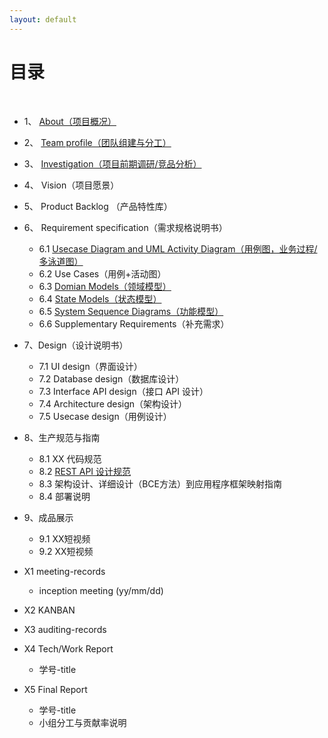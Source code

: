 ```yaml
---
layout: default
---
```


# [](#TOC)目录

&nbsp;&nbsp; 

* 1、 [About（项目概况）](documents/01-about)
* 2、 [Team profile（团队组建与分工）](documents/02-team-profile)
* 3、 [Investigation（项目前期调研/竞品分析）](documents/03-investigation)
* 4、 Vision（项目愿景）
* 5、 Product Backlog （产品特性库）
* 6、 Requirement specification（需求规格说明书）
  * 6.1 [Usecase Diagram and UML Activity Diagram（用例图，业务过程/多泳道图）](documents/06-01-用例图.md)
  * 6.2 Use Cases（用例+活动图）
  * 6.3 [Domian Models（领域模型）](documents/06-03-领域模型.md)
  * 6.4 [State Models（状态模型）](documents/06-04-状态模型.md)
  * 6.5 [System Sequence Diagrams（功能模型）](documents/06-05-功能模型.md)
  * 6.6 Supplementary Requirements（补充需求）

* 7、Design（设计说明书） 
  * 7.1 UI design（界面设计）
  * 7.2 Database design（数据库设计）
  * 7.3 Interface API design（接口 API 设计）
  * 7.4 Architecture design（架构设计）
  * 7.5 Usecase design（用例设计）

* 8、生产规范与指南 
  * 8.1 XX 代码规范
  * 8.2 [REST API 设计规范](documents/08-02-REST-API-设计规范.md)
  * 8.3 架构设计、详细设计（BCE方法）到应用程序框架映射指南
  * 8.4 部署说明

* 9、成品展示 
  * 9.1 XX短视频
  * 9.2 XX短视频

* X1 meeting-records
  * inception meeting (yy/mm/dd)

* X2 KANBAN
* X3 auditing-records
* X4 Tech/Work Report
  * 学号-title

* X5 Final Report
  * 学号-title
  * 小组分工与贡献率说明

